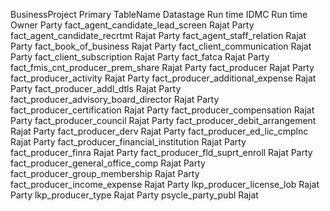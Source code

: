 BusinessProject	Primary TableName	Datastage Run time	IDMC Run time	Owner
Party	fact_agent_candidate_lead_screen			Rajat
Party	fact_agent_candidate_recrtmt			Rajat
Party	fact_agent_staff_relation			Rajat
Party	fact_book_of_business			Rajat
Party	fact_client_communication			Rajat
Party	fact_client_subscription			Rajat
Party	fact_fatca			Rajat
Party	fact_fmis_cnt_producer_prem_share			Rajat
Party	fact_producer			Rajat
Party	fact_producer_activity			Rajat
Party	fact_producer_additional_expense			Rajat
Party	fact_producer_addl_dtls			Rajat
Party	fact_producer_advisory_board_director			Rajat
Party	fact_producer_certification			Rajat
Party	fact_producer_compensation			Rajat
Party	fact_producer_council			Rajat
Party	fact_producer_debit_arrangement			Rajat
Party	fact_producer_derv			Rajat
Party	fact_producer_ed_lic_cmplnc			Rajat
Party	fact_producer_financial_institution			Rajat
Party	fact_producer_finra			Rajat
Party	fact_producer_fld_suprt_enroll			Rajat
Party	fact_producer_general_office_comp			Rajat
Party	fact_producer_group_membership			Rajat
Party	fact_producer_income_expense			Rajat
Party	lkp_producer_license_lob			Rajat
Party	lkp_producer_type			Rajat
Party	psycle_party_publ			Rajat

